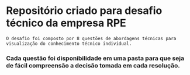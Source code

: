 # Repositório criado para desafio técnico da empresa RPE
```
O desafio foi composto por 8 questões de abordagens técnicas para
visualização do conhecimento técnico individual.

```

### Cada questão foi disponibilidade em uma pasta para que seja de fácil compreensão a decisão tomada em cada resolução.
